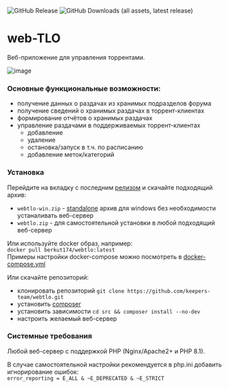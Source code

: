 ![GitHub Release](https://img.shields.io/github/v/release/keepers-team/webtlo)
![GitHub Downloads (all assets, latest release)](https://img.shields.io/github/downloads/keepers-team/webtlo/latest/total?label=downloads)

# web-TLO

Веб-приложение для управления торрентами.

![image](https://github.com/keepers-team/webtlo/assets/54838254/80ba630e-2f1c-48bc-b736-ad0544925cae)

### Основные функциональные возможности:
- получение данных о раздачах из хранимых подразделов форума
- получение сведений о хранимых раздачах в торрент-клиентах
- формирование отчётов о хранимых раздачах
- управление раздачами в поддерживаемых торрент-клиентах
  - добавление
  - удаление
  - остановка/запуск в т.ч. по расписанию
  - добавление меток/категорий

### Установка
Перейдите на вкладку с последним [релизом](https://github.com/keepers-team/webtlo/releases/latest) и скачайте подходящий архив:
- `webtlo-win.zip` - [standalone](https://github.com/keepers-team/webtlo/tree/readme/win) архив для windows без необходимости устаналивать веб-сервер
- `webtlo.zip` - для самостоятельной установки в любой подходящий веб-сервер

Или используйте docker образ, например:  
`docker pull berkut174/webtlo:latest`  
Примеры настройки docker-compose можно посмотреть в [docker-compose.yml](https://github.com/keepers-team/webtlo/blob/master/docker-compose.yml)

Или скачайте репозиторий:  
- клонировать репозиторий `git clone https://github.com/keepers-team/webtlo.git`
- установить [composer](https://getcomposer.org)
- установить зависимости `cd src && composer install --no-dev`
- настроить желаемый веб-сервер 

### Системные требования
Любой веб-сервер с поддержкой PHP (Nginx/Apache2+ и PHP 8.1).

В случае самостоятельной настройки рекомендуется в php.ini добавить игнорирование ошибок:  
`error_reporting = E_ALL & ~E_DEPRECATED & ~E_STRICT`
